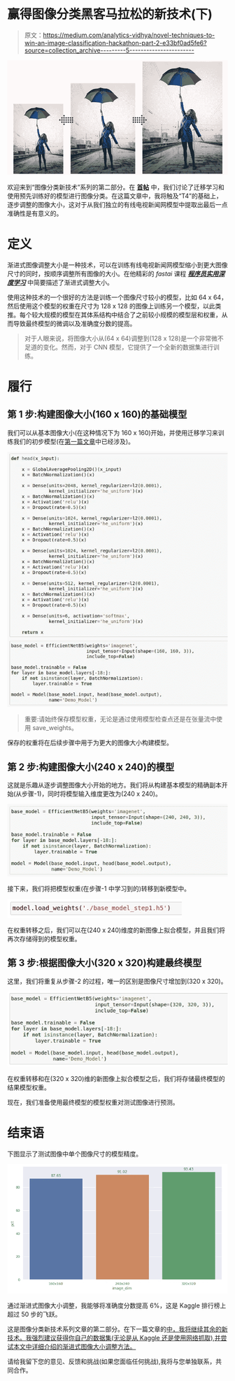 # 赢得图像分类黑客马拉松的新技术(下)

> 原文：<https://medium.com/analytics-vidhya/novel-techniques-to-win-an-image-classification-hackathon-part-2-e33bf0ad5fe6?source=collection_archive---------5----------------------->

![](img/9d4ae129b66bfdbdafd25375bad074fc.png)

欢迎来到“图像分类新技术”系列的第二部分。在 [**首帖**](/analytics-vidhya/novel-techniques-to-win-an-image-classification-hackathon-part-1-64929dd696b7) 中，我们讨论了迁移学习和使用预先训练好的模型进行图像分类。在这篇文章中，我将触及“T4”的基础上，逐步调整的图像大小，这对于从我们独立的有线电视新闻网模型中提取出最后一点准确性是有意义的。

# 定义

渐进式图像调整大小是一种技术，可以在训练有线电视新闻网模型缩小到更大图像尺寸的同时，按顺序调整所有图像的大小。在他精彩的 *fastai* 课程 [***程序员实用深度学习***](https://course.fast.ai/) 中简要描述了渐进式调整大小。

使用这种技术的一个很好的方法是训练一个图像尺寸较小的模型，比如 64 x 64，然后使用这个模型的权重在尺寸为 128 x 128 的图像上训练另一个模型，以此类推。每个较大规模的模型在其体系结构中结合了之前较小规模的模型层和权重，从而导致最终模型的微调以及准确度分数的提高。

> 对于人眼来说，将图像大小从(64 x 64)调整到(128 x 128)是一个非常微不足道的变化。然而，对于 CNN 模型，它提供了一个全新的数据集进行训练。

# 履行

## 第 1 步:构建图像大小(160 x 160)的基础模型

我们可以从基本图像大小(在这种情况下为 160 x 160)开始，并使用迁移学习来训练我们的初步模型(在[第一篇文章](/analytics-vidhya/novel-techniques-to-win-an-image-classification-hackathon-part-1-64929dd696b7)中已经涉及)。

![](img/11896bacb62f322bedfff78d16a09e7b.png)

> 重要:请始终保存模型权重，无论是通过使用模型检查点还是在张量流中使用 save_weights。

保存的权重将在后续步骤中用于为更大的图像大小构建模型。

## 第 2 步:构建图像大小(240 x 240)的模型

这就是乐趣从逐步调整图像大小开始的地方。我们将从构建基本模型的精确副本开始(从步骤-1)，同时将模型输入维度更改为(240 x 240)。

![](img/9d9e6cf3f9b54025f2085d5e14fbcbc2.png)

接下来，我们将把模型权重(在步骤-1 中学习到的)转移到新模型中。

![](img/94fe337ad6caaf470a1b09feb0b3e0b7.png)

在权重转移之后，我们可以在(240 x 240)维度的新图像上拟合模型，并且我们将再次存储得到的模型权重。

## 第 3 步:根据图像大小(320 x 320)构建最终模型

这里，我们将重复从步骤-2 的过程，唯一的区别是图像尺寸增加到(320 x 320)。

![](img/d604786a5aea66e0965f51cb70f32401.png)

在权重转移和在(320 x 320)维的新图像上拟合模型之后，我们将存储最终模型的结果模型权重。

现在，我们准备使用最终模型的模型权重对测试图像进行预测。

# 结束语

下图显示了测试图像中单个图像尺寸的模型精度。

![](img/6458868b1169d7f4592ba17ba483012b.png)

通过渐进式图像大小调整，我能够将准确度分数提高 6%，这是 Kaggle 排行榜上超过 50 步的飞跃。

这是图像分类新技术系列文章的第二部分。在下一篇文章的[中，我将继续其余的新技术。我强烈建议获得你自己的数据集(无论是从 Kaggle 还是使用网络抓取),并尝试本文中详细介绍的渐进式图像大小调整方法。](https://tdtapas.medium.com/novel-techniques-to-win-an-image-classification-hackathon-part-3-e45900f8ca30)

请给我留下您的意见、反馈和挑战(如果您面临任何挑战),我将与您单独联系，共同合作。